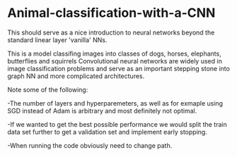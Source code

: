 # Animal-classification-with-a-CNN
This should serve as a nice introduction to neural networks beyond the standard linear layer 'vanilla' NNs.

This is a model classifing images into classes of dogs, horses, elephants, butterflies and squirrels
Convolutional neural networks are widely used in image classification problems and serve as an important stepping stone into graph NN and more complicated architectures.

Note some of the following:

-The number of layers and hyperparemeters, as well as for exmaple using SGD instead of Adam is arbitrary and most definitely not optimal.


-If we wanted to get the best possible performance we would split the train data set further to get a validation set and implement early stopping.


-When running the code obviously need to change path.


